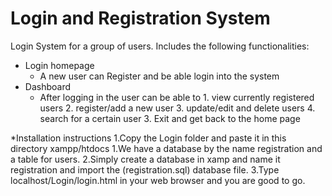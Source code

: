 # Login and Registration System

Login System for a group of users. Includes the following functionalities:

* Login homepage
    * A new user can Register and be able login into the system
* Dashboard
    * After logging in the user can be able to 1. view currently registered users
                                               2. register/add a new user
                                               3. update/edit and delete users
                                               4. search for a certain user
                                               3. Exit and get back to the home page


*Installation instructions
1.Copy the Login folder and paste it in this directory xampp/htdocs
1.We have a database by the name registration and a table for users. 
2.Simply create a database in xamp and name it registration and import the (registration.sql) database file.
3.Type localhost/Login/login.html in your web browser and you are good to go.